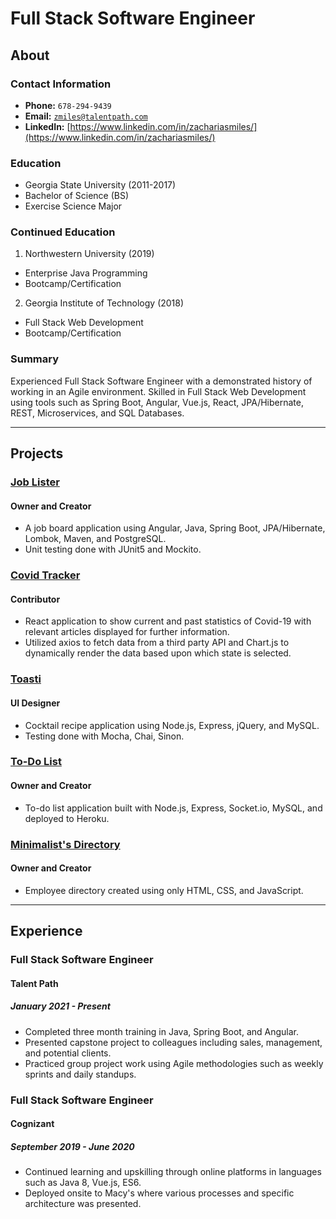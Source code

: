 # Full Stack Software Engineer

## About

### Contact Information
* **Phone:** `678-294-9439`
* **Email:** <a href="mailto:zmiles@talentpath.com">`zmiles@talentpath.com`</a>
* **LinkedIn:** [https://www.linkedin.com/in/zachariasmiles/](https://www.linkedin.com/in/zachariasmiles/)

### Education
* Georgia State University (2011-2017)
* Bachelor of Science (BS)
* Exercise Science Major

### Continued Education
1. Northwestern University (2019)
* Enterprise Java Programming
* Bootcamp/Certification

2. Georgia Institute of Technology (2018)
* Full Stack Web Development
* Bootcamp/Certification

### Summary
Experienced Full Stack Software Engineer with a demonstrated history of working in an Agile environment.
Skilled in Full Stack Web Development using tools such as Spring Boot, Angular, Vue.js, React, JPA/Hibernate, REST, Microservices, and SQL Databases.

<hr>

## Projects

### [Job Lister](https://github.com/zmiles17/job-lister)
#### Owner and Creator
* A job board application using Angular, Java, Spring Boot, JPA/Hibernate, Lombok, Maven, and PostgreSQL.
* Unit testing done with JUnit5 and Mockito.

### [Covid Tracker](https://peaceful-garden-61963.herokuapp.com/)
#### Contributor
* React application to show current and past statistics of Covid-19 with relevant articles displayed for further information.
* Utilized axios to fetch data from a third party API and Chart.js to dynamically render the data based upon which state is selected.

### [Toasti](https://toasti-app.herokuapp.com/)
#### UI Designer
* Cocktail recipe application using Node.js, Express, jQuery, and MySQL.
* Testing done with Mocha, Chai, Sinon.

### [To-Do List](https://sequelize-todolist.herokuapp.com/)
#### Owner and Creator
* To-do list application built with Node.js, Express, Socket.io, MySQL, and deployed to Heroku.

### [Minimalist's Directory](https://zmiles17.github.io/Minimalists-Directory/)
#### Owner and Creator
* Employee directory created using only HTML, CSS, and JavaScript.

<hr>

## Experience

### Full Stack Software Engineer
#### Talent Path
##### January 2021 - Present

* Completed three month training in Java, Spring Boot, and Angular.
* Presented capstone project to colleagues including sales, management, and potential clients.
* Practiced group project work using Agile methodologies such as weekly sprints and daily standups.

### Full Stack Software Engineer
#### Cognizant
##### September 2019 - June 2020

* Continued learning and upskilling through online platforms in languages such as Java 8, Vue.js, ES6.
* Deployed onsite to Macy's where various processes and specific architecture was presented.







